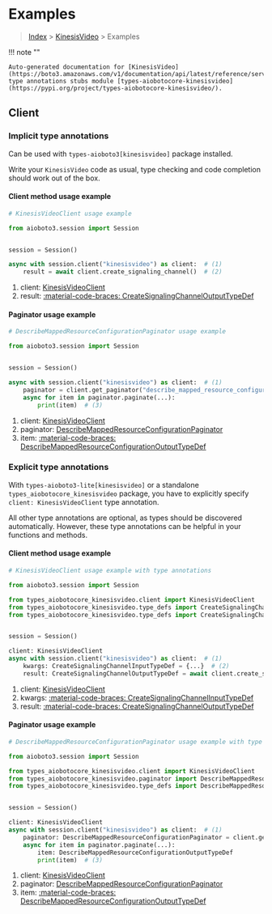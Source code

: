 # Examples

> [Index](../README.md) > [KinesisVideo](./README.md) > Examples

!!! note ""

    Auto-generated documentation for [KinesisVideo](https://boto3.amazonaws.com/v1/documentation/api/latest/reference/services/kinesisvideo.html#kinesisvideo)
    type annotations stubs module [types-aiobotocore-kinesisvideo](https://pypi.org/project/types-aiobotocore-kinesisvideo/).

## Client

### Implicit type annotations

Can be used with `types-aioboto3[kinesisvideo]` package installed.

Write your `KinesisVideo` code as usual,
type checking and code completion should work out of the box.



#### Client method usage example

```python
# KinesisVideoClient usage example

from aioboto3.session import Session


session = Session()

async with session.client("kinesisvideo") as client:  # (1)
    result = await client.create_signaling_channel()  # (2)
```

1. client: [KinesisVideoClient](./client.md)
2. result: [:material-code-braces: CreateSignalingChannelOutputTypeDef](./type_defs.md#createsignalingchanneloutputtypedef)



#### Paginator usage example

```python
# DescribeMappedResourceConfigurationPaginator usage example

from aioboto3.session import Session


session = Session()

async with session.client("kinesisvideo") as client:  # (1)
    paginator = client.get_paginator("describe_mapped_resource_configuration")  # (2)
    async for item in paginator.paginate(...):
        print(item)  # (3)
```

1. client: [KinesisVideoClient](./client.md)
2. paginator: [DescribeMappedResourceConfigurationPaginator](./paginators.md#describemappedresourceconfigurationpaginator)
3. item: [:material-code-braces: DescribeMappedResourceConfigurationOutputTypeDef](./type_defs.md#describemappedresourceconfigurationoutputtypedef)




### Explicit type annotations

With `types-aioboto3-lite[kinesisvideo]`
or a standalone `types_aiobotocore_kinesisvideo` package, you have to explicitly specify
`client: KinesisVideoClient` type annotation.

All other type annotations are optional, as types should be discovered automatically.
However, these type annotations can be helpful in your functions and methods.


#### Client method usage example

```python
# KinesisVideoClient usage example with type annotations

from aioboto3.session import Session

from types_aiobotocore_kinesisvideo.client import KinesisVideoClient
from types_aiobotocore_kinesisvideo.type_defs import CreateSignalingChannelOutputTypeDef
from types_aiobotocore_kinesisvideo.type_defs import CreateSignalingChannelInputTypeDef


session = Session()

client: KinesisVideoClient
async with session.client("kinesisvideo") as client:  # (1)
    kwargs: CreateSignalingChannelInputTypeDef = {...}  # (2)
    result: CreateSignalingChannelOutputTypeDef = await client.create_signaling_channel(**kwargs)  # (3)
```

1. client: [KinesisVideoClient](./client.md)
2. kwargs: [:material-code-braces: CreateSignalingChannelInputTypeDef](./type_defs.md#createsignalingchannelinputtypedef)
3. result: [:material-code-braces: CreateSignalingChannelOutputTypeDef](./type_defs.md#createsignalingchanneloutputtypedef)



#### Paginator usage example

```python
# DescribeMappedResourceConfigurationPaginator usage example with type annotations

from aioboto3.session import Session

from types_aiobotocore_kinesisvideo.client import KinesisVideoClient
from types_aiobotocore_kinesisvideo.paginator import DescribeMappedResourceConfigurationPaginator
from types_aiobotocore_kinesisvideo.type_defs import DescribeMappedResourceConfigurationOutputTypeDef


session = Session()

client: KinesisVideoClient
async with session.client("kinesisvideo") as client:  # (1)
    paginator: DescribeMappedResourceConfigurationPaginator = client.get_paginator("describe_mapped_resource_configuration")  # (2)
    async for item in paginator.paginate(...):
        item: DescribeMappedResourceConfigurationOutputTypeDef
        print(item)  # (3)
```

1. client: [KinesisVideoClient](./client.md)
2. paginator: [DescribeMappedResourceConfigurationPaginator](./paginators.md#describemappedresourceconfigurationpaginator)
3. item: [:material-code-braces: DescribeMappedResourceConfigurationOutputTypeDef](./type_defs.md#describemappedresourceconfigurationoutputtypedef)




